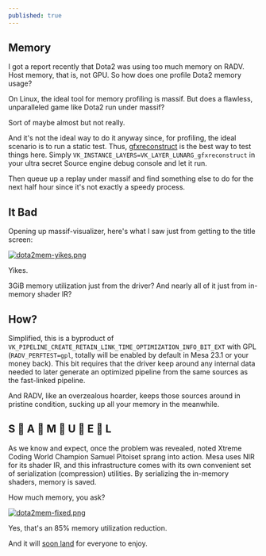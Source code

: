 ```yaml
---
published: true
---
```

## Memory

I got a report recently that Dota2 was using too much memory on RADV. Host memory, that is, not GPU. So how does one profile Dota2 memory usage?

On Linux, the ideal tool for memory profiling is massif. But does a flawless, unparalleled game like Dota2 run under massif?

Sort of maybe almost but not really.

And it's not the ideal way to do it anyway since, for profiling, the ideal scenario is to run a static test. Thus, [gfxreconstruct](https://github.com/LunarG/gfxreconstruct) is the best way to test things here. Simply `VK_INSTANCE_LAYERS=VK_LAYER_LUNARG_gfxreconstruct` in your ultra secret Source engine debug console and let it run.

Then queue up a replay under massif and find something else to do for the next half hour since it's not exactly a speedy process.


## It Bad
Opening up massif-visualizer, here's what I saw just from getting to the title screen:

[![dota2mem-yikes.png]({{site.url}}/assets/dota2mem-yikes.png)]({{site.url}}/assets/dota2mem-yikes.png)

Yikes.

3GiB memory utilization just from the driver? And nearly all of it just from in-memory shader IR?

## How?
Simplified, this is a byproduct of `VK_PIPELINE_CREATE_RETAIN_LINK_TIME_OPTIMIZATION_INFO_BIT_EXT` with GPL (`RADV_PERFTEST=gpl`, totally will be enabled by default in Mesa 23.1 or your money back). This bit requires that the driver keep around any internal data needed to later generate an optimized pipeline from the same sources as the fast-linked pipeline.

And RADV, like an overzealous hoarder, keeps those sources around in pristine condition, sucking up all your memory in the meanwhile.

## S 🚀 A 🚀 M 🚀 U 🚀 E 🚀 L
As we know and expect, once the problem was revealed, noted Xtreme Coding World Champion Samuel Pitoiset sprang into action. Mesa uses NIR for its shader IR, and this infrastructure comes with its own convenient set of serialization (compression) utilities. By serializing the in-memory shaders, memory is saved.

How much memory, you ask?

[![dota2mem-fixed.png]({{site.url}}/assets/dota2mem-fixed.png)]({{site.url}}/assets/dota2mem-fixed.png)

Yes, that's an 85% memory utilization reduction.

And it will [soon land](https://gitlab.freedesktop.org/mesa/mesa/-/merge_requests/22143) for everyone to enjoy.
